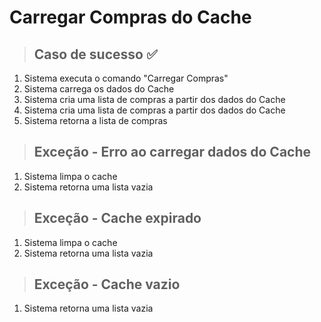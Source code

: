 # Carregar Compras do Cache

> ## Caso de sucesso ✅

  1. Sistema executa o comando "Carregar Compras" 
  2. Sistema carrega os dados do Cache
  3. Sistema cria uma lista de compras a partir dos dados do Cache
  4. Sistema cria uma lista de compras a partir dos dados do Cache
  5. Sistema retorna a lista de compras

> ## Exceção - Erro ao carregar dados do Cache
1. Sistema limpa o cache
2. Sistema retorna uma lista vazia
> ## Exceção - Cache expirado
1. Sistema limpa o cache
2. Sistema retorna uma lista vazia

> ## Exceção - Cache vazio
1. Sistema retorna uma lista vazia
